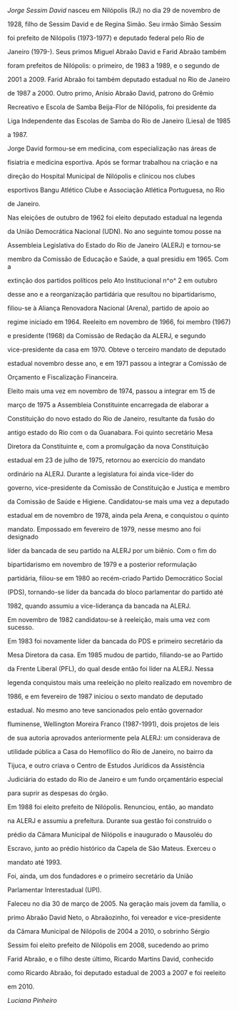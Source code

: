 

*Jorge Sessim David* nasceu em Nilópolis (RJ) no dia 29 de novembro de

1928, filho de Sessim David e de Regina Simão. Seu irmão Simão Sessim

foi prefeito de Nilópolis (1973-1977) e deputado federal pelo Rio de

Janeiro (1979-). Seus primos Miguel Abraão David e Farid Abraão também

foram prefeitos de Nilópolis: o primeiro, de 1983 a 1989, e o segundo de

2001 a 2009. Farid Abraão foi também deputado estadual no Rio de Janeiro

de 1987 a 2000. Outro primo, Anísio Abraão David, patrono do Grêmio

Recreativo e Escola de Samba Beija-Flor de Nilópolis, foi presidente da

Liga Independente das Escolas de Samba do Rio de Janeiro (Liesa) de 1985

a 1987.



Jorge David formou-se em medicina, com especialização nas áreas de

fisiatria e medicina esportiva. Após se formar trabalhou na criação e na

direção do Hospital Municipal de Nilópolis e clinicou nos clubes

esportivos Bangu Atlético Clube e Associação Atlética Portuguesa, no Rio

de Janeiro.



Nas eleições de outubro de 1962 foi eleito deputado estadual na legenda

da União Democrática Nacional (UDN). No ano seguinte tomou posse na

Assembleia Legislativa do Estado do Rio de Janeiro (ALERJ) e tornou-se

membro da Comissão de Educação e Saúde, a qual presidiu em 1965. Com a

extinção dos partidos políticos pelo Ato Institucional n^o^ 2 em outubro

desse ano e a reorganização partidária que resultou no bipartidarismo,

filiou-se à Aliança Renovadora Nacional (Arena), partido de apoio ao

regime iniciado em 1964. Reeleito em novembro de 1966, foi membro (1967)

e presidente (1968) da Comissão de Redação da ALERJ, e segundo

vice-presidente da casa em 1970. Obteve o terceiro mandato de deputado

estadual novembro desse ano, e em 1971 passou a integrar a Comissão de

Orçamento e Fiscalização Financeira.



Eleito mais uma vez em novembro de 1974, passou a integrar em 15 de

março de 1975 a Assembleia Constituinte encarregada de elaborar a

Constituição do novo estado do Rio de Janeiro, resultante da fusão do

antigo estado do Rio com o da Guanabara. Foi quinto secretário Mesa

Diretora da Constituinte e, com a promulgação da nova Constituição

estadual em 23 de julho de 1975, retornou ao exercício do mandato

ordinário na ALERJ. Durante a legislatura foi ainda vice-líder do

governo, vice-presidente da Comissão de Constituição e Justiça e membro

da Comissão de Saúde e Higiene. Candidatou-se mais uma vez a deputado

estadual em de novembro de 1978, ainda pela Arena, e conquistou o quinto

mandato. Empossado em fevereiro de 1979, nesse mesmo ano foi designado

líder da bancada de seu partido na ALERJ por um biênio. Com o fim do

bipartidarismo em novembro de 1979 e a posterior reformulação

partidária, filiou-se em 1980 ao recém-criado Partido Democrático Social

(PDS), tornando-se líder da bancada do bloco parlamentar do partido até

1982, quando assumiu a vice-liderança da bancada na ALERJ.



Em novembro de 1982 candidatou-se à reeleição, mais uma vez com sucesso.

Em 1983 foi novamente líder da bancada do PDS e primeiro secretário da

Mesa Diretora da casa. Em 1985 mudou de partido, filiando-se ao Partido

da Frente Liberal (PFL), do qual desde então foi líder na ALERJ. Nessa

legenda conquistou mais uma reeleição no pleito realizado em novembro de

1986, e em fevereiro de 1987 iniciou o sexto mandato de deputado

estadual. No mesmo ano teve sancionados pelo então governador

fluminense, Wellington Moreira Franco (1987-1991), dois projetos de leis

de sua autoria aprovados anteriormente pela ALERJ: um considerava de

utilidade pública a Casa do Hemofílico do Rio de Janeiro, no bairro da

Tijuca, e outro criava o Centro de Estudos Jurídicos da Assistência

Judiciária do estado do Rio de Janeiro e um fundo orçamentário especial

para suprir as despesas do órgão.



Em 1988 foi eleito prefeito de Nilópolis. Renunciou, então, ao mandato

na ALERJ e assumiu a prefeitura. Durante sua gestão foi construído o

prédio da Câmara Municipal de Nilópolis e inaugurado o Mausoléu do

Escravo, junto ao prédio histórico da Capela de São Mateus. Exerceu o

mandato até 1993.



Foi, ainda, um dos fundadores e o primeiro secretário da União

Parlamentar Interestadual (UPI).



Faleceu no dia 30 de março de 2005. Na geração mais jovem da família, o

primo Abraão David Neto, o Abraãozinho, foi vereador e vice-presidente

da Câmara Municipal de Nilópolis de 2004 a 2010, o sobrinho Sérgio

Sessim foi eleito prefeito de Nilópolis em 2008, sucedendo ao primo

Farid Abraão, e o filho deste último, Ricardo Martins David, conhecido

como Ricardo Abraão, foi deputado estadual de 2003 a 2007 e foi reeleito

em 2010.



*Luciana Pinheiro*



